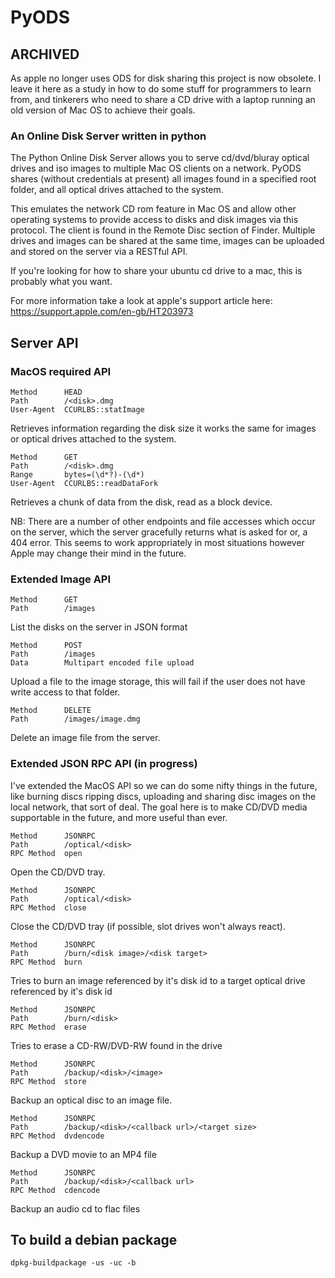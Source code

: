 # PyODS

## ARCHIVED

As apple no longer uses ODS for disk sharing this project is now obsolete. I leave it here as a study in how to do some stuff for programmers to learn from, and tinkerers who need to share a CD drive with a laptop running an old version of Mac OS to achieve their goals. 


### An Online Disk Server written in python

The Python Online Disk Server allows you to serve cd/dvd/bluray optical drives and iso images to multiple Mac OS
clients on a network. PyODS shares (without credentials at present) all images found in a specified root folder,
and all optical drives attached to the system.

This emulates the network CD rom feature in Mac OS and allow other operating systems to provide access to disks
and disk images via this protocol. The client is found in the Remote Disc section of Finder. Multiple drives and
images can be shared at the same time, images can be uploaded and stored on the server via a RESTful API.

If you're looking for how to share your ubuntu cd drive to a mac, this is probably what you want.

For more information take a look at apple's support article here: https://support.apple.com/en-gb/HT203973

## Server API

### MacOS required API


    Method      HEAD
    Path        /<disk>.dmg   
    User-Agent  CCURLBS::statImage

Retrieves information regarding the disk size it works the same for images or optical drives attached
to the system.

    Method      GET
    Path        /<disk>.dmg
    Range       bytes=(\d*?)-(\d*)   
    User-Agent  CCURLBS::readDataFork

Retrieves a chunk of data from the disk, read as a block device.

NB: There are a number of other endpoints and file accesses which occur on the server, which the server
gracefully returns what is asked for or, a 404 error. This seems to work appropriately in most situations
however Apple may change their mind in the future.

### Extended Image API

    Method      GET
    Path        /images

List the disks on the server in JSON format

    Method      POST
    Path        /images
    Data        Multipart encoded file upload

Upload a file to the image storage, this will fail if the user does not have write access to that folder.

    Method      DELETE
    Path        /images/image.dmg

Delete an image file from the server.

### Extended JSON RPC API (in progress)

I've extended the MacOS API so we can do some nifty things in the future, like burning discs
ripping discs, uploading and sharing disc images on the local network, that sort of deal.
The goal here is to make CD/DVD media supportable in the future, and more useful than ever.

    Method      JSONRPC
    Path        /optical/<disk>
    RPC Method  open

Open the CD/DVD tray.

    Method      JSONRPC
    Path        /optical/<disk>
    RPC Method  close

Close the CD/DVD tray (if possible, slot drives won't always react).

    Method      JSONRPC
    Path        /burn/<disk image>/<disk target>
    RPC Method  burn

Tries to burn an image referenced by it's disk id to a target optical drive referenced by it's disk id

    Method      JSONRPC
    Path        /burn/<disk>
    RPC Method  erase

Tries to erase a CD-RW/DVD-RW found in the drive

    Method      JSONRPC
    Path        /backup/<disk>/<image>
    RPC Method  store

Backup an optical disc to an image file.

    Method      JSONRPC
    Path        /backup/<disk>/<callback url>/<target size>
    RPC Method  dvdencode

Backup a DVD movie to an MP4 file

    Method      JSONRPC
    Path        /backup/<disk>/<callback url>
    RPC Method  cdencode

Backup an audio cd to flac files


## To build a debian package

    dpkg-buildpackage -us -uc -b

